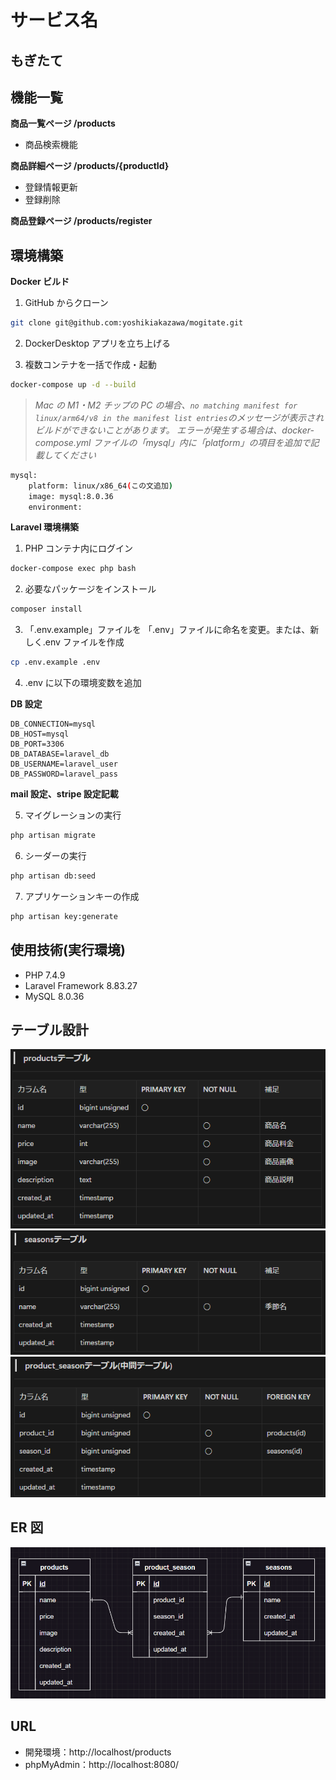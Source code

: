 # サービス名

## もぎたて

## 機能一覧

**商品一覧ページ /products**

- 商品検索機能

**商品詳細ページ /products/{productId}**

- 登録情報更新
- 登録削除

**商品登録ページ /products/register**

## 環境構築

**Docker ビルド**

1. GitHub からクローン

```bash
git clone git@github.com:yoshikiakazawa/mogitate.git
```

2. DockerDesktop アプリを立ち上げる

3. 複数コンテナを一括で作成・起動

```bash
docker-compose up -d --build
```

> _Mac の M1・M2 チップの PC の場合、`no matching manifest for linux/arm64/v8 in the manifest list entries`のメッセージが表示されビルドができないことがあります。
> エラーが発生する場合は、docker-compose.yml ファイルの「mysql」内に「platform」の項目を追加で記載してください_

```bash
mysql:
    platform: linux/x86_64(この文追加)
    image: mysql:8.0.36
    environment:
```

**Laravel 環境構築**

1. PHP コンテナ内にログイン

```bash
docker-compose exec php bash
```

2. 必要なパッケージをインストール

```bash
composer install
```

3. 「.env.example」ファイルを 「.env」ファイルに命名を変更。または、新しく.env ファイルを作成

```bash
cp .env.example .env
```

4. .env に以下の環境変数を追加

**DB 設定**

```text
DB_CONNECTION=mysql
DB_HOST=mysql
DB_PORT=3306
DB_DATABASE=laravel_db
DB_USERNAME=laravel_user
DB_PASSWORD=laravel_pass
```

**mail 設定、stripe 設定記載**

5. マイグレーションの実行

```bash
php artisan migrate
```

6. シーダーの実行

```bash
php artisan db:seed
```

7. アプリケーションキーの作成

```bash
php artisan key:generate
```

## 使用技術(実行環境)

- PHP 7.4.9
- Laravel Framework 8.83.27
- MySQL 8.0.36

## テーブル設計

![alt text](image-1.png)
![alt text](image-2.png)
![alt text](image-3.png)

## ER 図

![alt text](image.png)

## URL

- 開発環境：http://localhost/products
- phpMyAdmin：http://localhost:8080/
